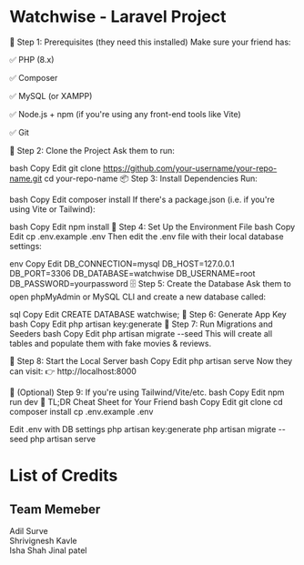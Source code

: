 # Watchwise - Laravel Project
🧪 Step 1: Prerequisites (they need this installed) Make sure your friend has:

✅ PHP (8.x)

✅ Composer

✅ MySQL (or XAMPP)

✅ Node.js + npm (if you're using any front-end tools like Vite)

✅ Git

🧠 Step 2: Clone the Project Ask them to run:

bash Copy Edit git clone https://github.com/your-username/your-repo-name.git cd your-repo-name 📦 Step 3: Install Dependencies Run:

bash Copy Edit composer install If there's a package.json (i.e. if you're using Vite or Tailwind):

bash Copy Edit npm install 🔐 Step 4: Set Up the Environment File bash Copy Edit cp .env.example .env Then edit the .env file with their local database settings:

env Copy Edit DB_CONNECTION=mysql DB_HOST=127.0.0.1 DB_PORT=3306 DB_DATABASE=watchwise DB_USERNAME=root DB_PASSWORD=yourpassword 🗄️ Step 5: Create the Database Ask them to open phpMyAdmin or MySQL CLI and create a new database called:

sql Copy Edit CREATE DATABASE watchwise; 🔑 Step 6: Generate App Key bash Copy Edit php artisan key:generate 🧱 Step 7: Run Migrations and Seeders bash Copy Edit php artisan migrate --seed This will create all tables and populate them with fake movies & reviews.

🚀 Step 8: Start the Local Server bash Copy Edit php artisan serve Now they can visit: 👉 http://localhost:8000

🎨 (Optional) Step 9: If you're using Tailwind/Vite/etc. bash Copy Edit npm run dev 📝 TL;DR Cheat Sheet for Your Friend bash Copy Edit git clone cd composer install cp .env.example .env

Edit .env with DB settings
php artisan key:generate php artisan migrate --seed php artisan serve

# List of Credits 
## Team Memeber
Adil Surve  
Shrivignesh Kavle  
Isha Shah 
Jinal patel


